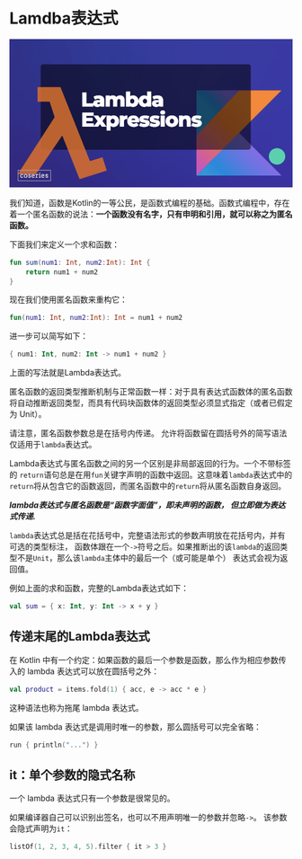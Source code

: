# Lamdba表达式

![lamdba-expression](../../images/basic/lambda-expressions.png)

我们知道，函数是Kotlin的一等公民，是函数式编程的基础。函数式编程中，存在着一个匿名函数的说法：**一个函数没有名字，只有申明和引用，就可以称之为匿名函数。**

下面我们来定义一个求和函数：

```kotlin
fun sum(num1: Int, num2:Int): Int {
    return num1 + num2
}
```

现在我们使用匿名函数来重构它：

```kotlin
fun(num1: Int, num2:Int): Int = num1 + num2
```

进一步可以简写如下：
```kotlin
{ num1: Int, num2: Int -> num1 + num2 }
```

上面的写法就是Lambda表达式。

匿名函数的返回类型推断机制与正常函数一样：对于具有表达式函数体的匿名函数将自动推断返回类型，而具有代码块函数体的返回类型必须显式指定（或者已假定为 Unit）。

请注意，匿名函数参数总是在括号内传递。 允许将函数留在圆括号外的简写语法仅适用于`lambda`表达式。

Lambda表达式与匿名函数之间的另一个区别是非局部返回的行为。一个不带标签的 `return`语句总是在用`fun`关键字声明的函数中返回。这意味着`lambda`表达式中的 `return`将从包含它的函数返回，而匿名函数中的`return`将从匿名函数自身返回。

***lambda表达式与匿名函数是“函数字面值”，即未声明的函数， 但立即做为表达式传递.***

`lambda`表达式总是括在花括号中，完整语法形式的参数声明放在花括号内，并有可选的类型标注， 函数体跟在一个`->`符号之后。如果推断出的该`lambda`的返回类型不是`Unit`，那么该`lambda`主体中的最后一个（或可能是单个） 表达式会视为返回值。

例如上面的求和函数，完整的Lambda表达式如下：
```kotlin
val sum = { x: Int, y: Int -> x + y }
```

## 传递末尾的Lambda表达式

在 Kotlin 中有一个约定：如果函数的最后一个参数是函数，那么作为相应参数传入的 lambda 表达式可以放在圆括号之外：

```kotlin
val product = items.fold(1) { acc, e -> acc * e }
```

这种语法也称为拖尾 lambda 表达式。

如果该 lambda 表达式是调用时唯一的参数，那么圆括号可以完全省略：

```kotlin
run { println("...") }
```

## it：单个参数的隐式名称

一个 lambda 表达式只有一个参数是很常见的。

如果编译器自己可以识别出签名，也可以不用声明唯一的参数并忽略`->`。 该参数会隐式声明为`it`：

```kotlin
listOf(1, 2, 3, 4, 5).filter { it > 3 }
```